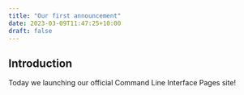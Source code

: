 ```yaml
---
title: "Our first announcement"
date: 2023-03-09T11:47:25+10:00
draft: false
---
```


## Introduction

Today we launching our official Command Line Interface Pages site!
